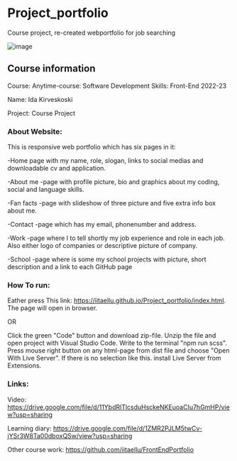 # Project_portfolio
Course project, re-created webportfolio for job searching

![image](https://user-images.githubusercontent.com/78799868/214058425-86c5177f-35a7-4d5c-a576-af9203f0cd1c.png)


## Course information
Course: Anytime-course: Software Development Skills: Front-End 2022-23

Name: Ida Kirveskoski

Project: Course Project

### About Website:

This is responsive web portfolio which has six pages in it:

-Home page with my name, role, slogan, links to social medias and downloadable cv and application.

-About me -page with profile picture, bio and graphics about my coding, social and language skills.

-Fan facts -page with slideshow of three picture and five extra info box about me.

-Contact -page which has my email, phonenumber and address.

-Work -page where I to tell shortly my job experience and role in each job. Also either logo of companies or descriptive picture of company.

-School -page where is some my school projects with picture, short description and a link to each GitHub page

### How To run:

Eather press This link: https://iitaellu.github.io/Project_portfolio/index.html. The page will open in browser.

OR

Click the green "Code" button and download zip-file. Unzip the file and open project with Visual Studio Code. Write to the terminal "npm run scss". Press mouse right button on any html-page from dist file and choose "Open With Live Server". If there is no selection like this. install Live Server from Extensions.

### Links:

Video: https://drive.google.com/file/d/11YbdRlTlcsduHsckeNKEuoaCIu7hGmHP/view?usp=sharing

Learning diary: https://drive.google.com/file/d/1ZMR2PJLM5twCv-jYSr3W8Ta00dboxQSw/view?usp=sharing

Other course work: https://github.com/iitaellu/FrontEndPortfolio

